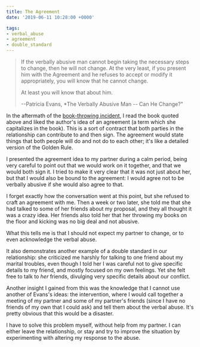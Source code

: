 ```yaml
---
title: The Agreement
date: '2019-06-11 10:28:00 +0000'

tags:
- verbal_abuse
- agreement
- double_standard
---
```


> If the verbally abusive man cannot begin taking the necessary steps to change,
> then he will not change.  At the very least, if you present him with the
> Agreement and he refuses to accept or modify it appropriately, you
> will know that he cannot change.
>
> At least you will know that about him.
>
> --Patricia Evans, *The Verbally Abusive Man -- Can He Change?"
<!--more-->

In the aftermath of the [book-throwing incident](/abuse/2019-05-31-book-throwing-incident/),
I read the book quoted above and liked the author's idea of an agreement
(a term which she capitalizes in the book).  This is a sort of contract that
both parties in the relationship can contribute to and then sign.  The agreement
would state things that both people will do and not do to each other; it's like
a detailed version of the Golden Rule.

I presented the agreement idea to my partner during a calm period,
being very careful to point out that we would work on it together, and
that we would both sign it.  I tried to make it very clear that it was
not just about her, but that I would also be bound to the agreement:
I would agree not to be verbally abusive if she would also agree to that.

I forget exactly how the conversation went at this point, but 
she refused to craft an agreement with me.  Then a week or two later,
she told me that she had talked to some of her friends about my proposal,
and they all thought it was a crazy idea.  Her friends also told her
that her throwing my books on the floor and kicking was no big deal
and not abusive.

What this tells me is that I should not expect my partner to change,
or to even acknowledge the verbal abuse.

It also demonstrates another example of a double standard in our
relationship: she criticized me harshly for talking to one friend
about my marital troubles, even though I told her I was careful not to
give specific details to my friend, and mostly focused on my own
feelings.  Yet she felt free to talk to *her* friends, divulging very
specific details about our conflict.

Another insight I gained from this was the knowledge that I cannot use
another of Evans's ideas: the intervention, where I would call together a
meeting of my partner and some of my partner's friends (since I have
no friends of my own that I could ask) and tell them about the verbal
abuse.  It's pretty obvious that this would be a disaster.

I have to solve this problem myself, without help from my partner.
I can either leave the relationship, or stay and try to improve the situation
by experimenting with altering my response to the abuse.
